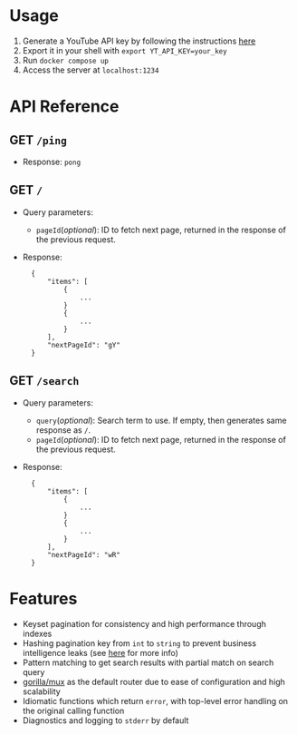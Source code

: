 # Usage
1. Generate a YouTube API key by following the instructions [here](https://developers.google.com/youtube/v3/getting-started#before-you-start)
2. Export it in your shell with `export YT_API_KEY=your_key`
3. Run `docker compose up`
4. Access the server at `localhost:1234`

# API Reference
## GET `/ping`
- Response: `pong`

## GET `/`
- Query parameters:
    - `pageId`(*optional*): ID to fetch next page, returned in the response of the previous request.
- Response:

        {
            "items": [
                {
                    ...
                }
                {
                    ...
                }
            ],
            "nextPageId": "gY"
        }

## GET `/search`
- Query parameters:
    - `query`(*optional*): Search term to use. If empty, then generates same response as `/`.
    - `pageId`(*optional*): ID to fetch next page, returned in the response of the previous request.
- Response:

        {
            "items": [
                {
                    ...
                }
                {
                    ...
                }
            ],
            "nextPageId": "wR"
        }

# Features
- Keyset pagination for consistency and high performance through indexes
- Hashing pagination key from `int` to `string` to prevent business intelligence leaks (see [here](https://medium.com/lightrail/prevent-business-intelligence-leaks-by-using-uuids-instead-of-database-ids-on-urls-and-in-apis-17f15669fd2e) for more info)
- Pattern matching to get search results with partial match on search query
- [gorilla/mux](https://github.com/gorilla/mux) as the default router due to ease of configuration and high scalability
- Idiomatic functions which return `error`, with top-level error handling on the original calling function
- Diagnostics and logging to `stderr` by default
